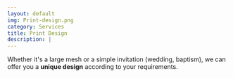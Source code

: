 ```yaml
---
layout: default
img: Print-design.png
category: Services
title: Print Design
description: |
---
```

Whether it's a large mesh or a simple invitation (wedding, baptism), we can offer you a <strong>unique design</strong> according to your requirements.
